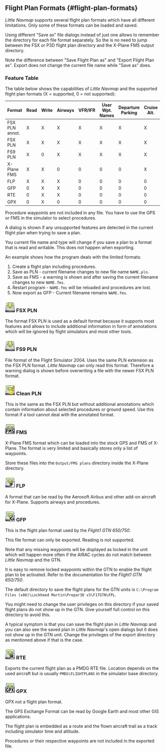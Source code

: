 ## Flight Plan Formats {#flight-plan-formats}

*Little Navmap* supports several flight plan formats which have all different limitations. Only some of these formats can be loaded and saved.

Using different "Save as" file dialogs instead of just one allows to remember the directory for each file format separately.
So the is no need to jump between the FSX or P3D flight plan directory and the X-Plane FMS output directory.

Note the difference between "Save Flight Plan as" and "Export Flight Plan as". Export does not change the current
file name while "Save as" does.

### Feature Table
The table below shows the capabilities of *Little Navmap* and the supported flight plan formats \(X = supported, 0 = not supported\):

| Format         | Read | Write | Airways | VFR/IFR | User Wpt. Names | Departure Parking | Cruise Alt. | Ground speed | Procedures |
| -------------- | ---- | ----- | ------- | ------- | --------------- | ----------------- | ----------- | ------------ | ---------- |
| FSX PLN annot. | X    | X     | X       | X       | X               | X                 | X           | X            | X          |
| FSX PLN        | X    | X     | X       | X       | X               | X                 | X           | 0            | 0          |
| FS9 PLN        | X    | 0     | X       | X       | X               | X                 | X           | X            | X          |
| X-Plane FMS    | X    | X     | 0       | 0       | 0               | 0                 | X           | 0            | 0          |
| FLP            | X    | X     | X       | 0       | 0               | 0                 | 0           | 0            | X          |
| GFP            | 0    | X     | X       | 0       | 0               | 0                 | 0           | 0            | 0          |
| RTE            | 0    | X     | X       | 0       | 0               | 0                 | 0           | 0            | 0          |
| GPX            | 0    | X     | 0       | 0       | 0               | 0                 | 0           | 0            | 0          |

Procedure waypoints are not included in any file. You have to use the GPS or FMS in the simulator to select procedures.

A dialog is shown if any unsupported features are detected in the current flight plan when trying to save a plan.

You current file name and type will change if you save a plan to a format that is read and writable. This does not happen when exporting.

An example shows how the program deals with the limited formats:

1. Create a flight plan including procedures.
2. Save as PLN - current filename changes to new file name `NAME.pln`.
2. Save as FMS - a warning is shown and after saving the current filename changes to new `NAME.fms`.
3. Restart program - `NAME.fms` will be reloaded and procedures are lost.
3. Now export as GFP - Current filename remains `NAME.fms`.

### ![FSX PLN](../images/icons/filesave.png "FSX PLN") FSX PLN
The format FSX PLN is used as a default format because it supports most features and allows to include additional information in form of annotations which will be ignored by flight simulators and most other tools.

### ![FS9 PLN](../images/icons/filesave.png "FS9 PLN") FS9 PLN
File format of the Flight Simulator 2004. Uses the same PLN extension as the FSX PLN format. *Little Navmap* can only read this format. Therefore a warning dialog is shown before overwriting a file with the newer FSX PLN format.

### ![Clean PLN](../images/icons/filesaveclean.png "Clean PLN") Clean PLN
This is the same as the FSX PLN but without additional annotations which contain information about selected procedures or ground speed. Use this format if a tool cannot deal with the annotated format.

### ![FMS](../images/icons/saveasfms.png "FMS") FMS
X-Plane FMS format which can be loaded into the stock GPS and FMS of X-Plane. The format is very limited and basically stores only a list of waypoints.

Store these files into the `Output/FMS plans` directory inside the X-Plane directory.

### ![FLP](../images/icons/saveasflp.png "FLP") FLP
A format that can be read by the Aerosoft Airbus and other add-on aircraft for X-Plane. Supports airways and procedures.

### ![GFP](../images/icons/saveasgfp.png "GFP") GFP
This is the flight plan format used by the _Flight1 GTN 650/750_.

This file format can only be exported. Reading is not supported.

Note that any missing waypoints will be displayed as locked in the unit which will happen
more often if the AIRAC cycles do not match between _Little Navmap_ and the GTN.

It is easy to remove locked waypoints within the GTN to enable the flight plan to be activated. Refer to the documentation for the _Flight1 GTN 650/750_.

The default directory to save the flight plans for the GTN units is
`C:\Program Files (x86)\Lockheed Martin\Prepar3D v3\F1TGTN\FPL`.

You might need to change the user privileges on this directory if your saved flight plans do not show up in the GTN. Give yourself full control on this directory to avoid this.

A typical symptom is that you can save the flight plan in *Little Navmap* and you can also see the saved plan in *Little Navmap*'s open dialogs but it does not show up in the GTN unit. Change the privileges of the export directory as mentioned above if that is the case.

### ![RTE](../images/icons/saveasrte.png "RTE") RTE
Exports the current flight plan as a PMDG RTE file. Location depends on the used aircraft but is usually `PMDG\FLIGHTPLANS` in the simulator base directory.

### ![GPX](../images/icons/saveasgpx.png "GPX") GPX
GPX not a flight plan format.

The GPS Exchange Format can be read by Google Earth and most other GIS applications.

The flight plan is embedded as a route and the flown aircraft trail as a track including simulator time and altitude.

Procedures or their respective waypoints are not included in the exported file.

